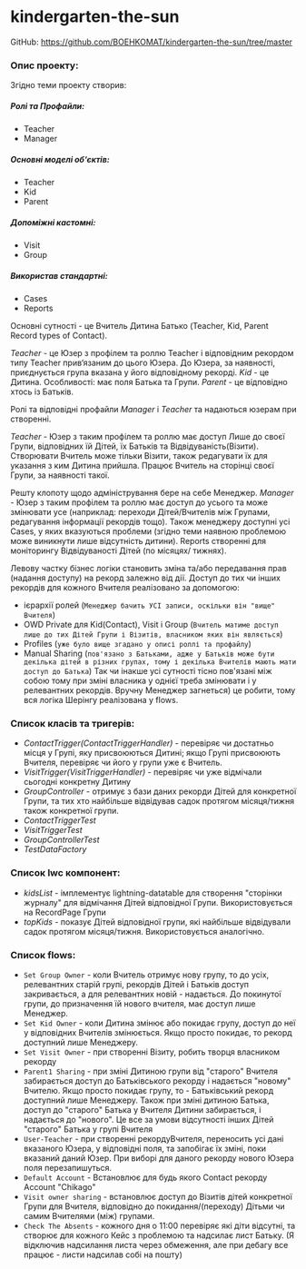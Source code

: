 # kindergarten-the-sun

GitHub: https://github.com/BOEHKOMAT/kindergarten-the-sun/tree/master

### Опис проекту:
Згідно теми проекту створив:
##### Ролі та Профайли:
- Teacher
- Manager
##### Основні моделі об‘єктів:
- Teacher
- Kid
- Parent
##### Допоміжні кастомні:
- Visit
- Group
##### Використав стандартні:
- Cases
- Reports

Основні сутності - це Вчитель Дитина Батько (Teacher, Kid, Parent Record types of Contact).

*Teacher* - це Юзер з профілем та роллю Teacher і відповідним рекордом типу Teacher прив‘язаним до цього Юзера. До Юзера, за наявності, приєднується група вказана у його відповідному рекорді.
*Kid* - це Дитина. Особливості: має поля Батька та Групи.
*Parent* - це відповідно хтось із Батьків.

Ролі та відповідні профайли *Manager* i *Teacher* та надаються юзерам при створенні.

*Teacher* - Юзер з таким профілем та роллю має доступ Лише до своєї Групи, відповідних їй Дітей, їх Батьків та Відвідуваність(Візити). Створювати Вчитель може тільки Візити, також редагувати їх для указання з ким Дитина прийшла. Працює Вчитель на сторінці своєї Групи, за наявності такої.

Решту клопоту щодо адміністрування бере на себе Менеджер.
*Manager* - Юзер з таким профілем та роллю має доступ до усього та може змінювати усе (наприклад: переходи Дітей/Вчителів між Групами, редагування інформації рекордів тощо). Також менеджеру доступні усі Cases, у яких вказуються проблеми (згідно теми наявною проблемою може виникнути лише відсутність дитини). Reports створенні для моніторингу Відвідуваності Дітей (по місяцях/ тижнях).

Левову частку бізнес логіки становить зміна та/або передавання прав (надання доступу) на рекорд залежно від дії. 
Доступ до тих чи інших рекордів для кожного Вчителя реалізовано за допомогою:
- ієрархії ролей (```Менеджер бачить УСІ записи, оскільки він "вище" Вчителя```) 
- OWD Private для Kid(Contact), Visit i Group (```Вчитель матиме доступ лише до тих Дітей Групи і Візитів, власником яких він являється```)
- Profiles (```уже було вище згадано у описі роллі та профайлу```)
- Manual Sharing (```пов'язано з Батьками, адже у Батьків може бути декілька дітей в різних групах, тому і декілька Вчителів мають мати доступ до Батька```)
Так чи інакше усі сутності тісно пов'язані між собою тому при зміні власника у однієї треба змінювати і у релевантних рекордів. Вручну Менеджер загнеться) це робити, тому вся логіка Шерінгу реалізована у flows.

### Список класів та тригерів:
- _ContactTrigger(ContactTriggerHandler)_ - перевіряє чи достатньо місця у Групі, яку присвоюються Дитині; якщо Групі присвоюють Вчителя, перевіряє чи його у групи уже є Вчитель.
- _VisitTrigger(VisitTriggerHandler)_ - перевіряє чи уже відмічали сьогодні конкретну Дитину
- _GroupController_ - отримує з бази даних рекорди Дітей для конкретної Групи, та тих хто найбільше відвідував садок протягом місяця/тижня також конкретної групи.
- _ContactTriggerTest_
- _VisitTriggerTest_
- _GroupControllerTest_
- _TestDataFactory_
### Список lwc компонент:
- _kidsList_ - імплементує lightning-datatable для створення "сторінки журналу" для відмічання Дітей відповідної Групи. Використовується на RecordPage Групи
- _topKids_ - показує Дітей відповідної групи, які найбільше відвідували садок протягом місяця/тижня. Використовується аналогічно.
### Список flows:
- ```Set Group Owner``` - коли Вчитель отримує нову групу, то до усіх, релевантних старій групі, рекордів Дітей i Батьків доступ закривається, а для релевантних новій - надається. До покинутої групи, до призначення їй нового вчителя, має доступ лише Менеджер.
- ```Set Kid Owner``` - коли Дитина змінює або покидає групу, доступ до неї у відповідних Вчителів змінюється. Якщо просто покидає, то рекорд доступний лише Менеджеру.
- ```Set Visit Owner``` - при створенні Візиту, робить творця власником рекорду
- ```Parent1 Sharing``` - при зміні Дитиною групи від "старого" Вчителя забирається доступ до Батьківського рекорду і надається "новому" Вчителю. Якщо просто покидає групу, то - Батьківський рекорд доступний лише Менеджеру.
Також при зміні дитиною Батька, доступ до "старого" Батька  у Вчителя Дитини забирається, і надається до "нового". Це все за умови відсутності інших Дітей "старого" Батька у групі Вчителя
- ```User-Teacher``` - при створенні рекордуВчителя, переносить усі дані вказаного Юзера, у відповідні поля, та запобігає їх зміні, поки вказаний даний Юзер. При виборі для даного рекорду нового Юзера поля перезапишуться.
- ```Default Account``` - Встановлює для будь якого Contact рекорду Account "Chikago"
- ```Visit owner sharing``` - встановлює доступ до Візитів дітей конкретної Групи для Вчителя, відповідно до покидання/(переходу)  Дітьми чи самим Вчителями (між) групами.
- ```Check The Absents``` - кожного дня о 11:00 перевіряє які діти відсутні, та створює для кожного Кейс з проблемою та надсилає лист Батьку. (Я відключив надсилання листа через обмеження, але при дебагу все працює - листи надсилав собі на пошту)

